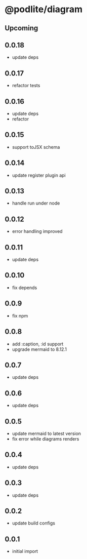 # @podlite/diagram

## Upcoming

## 0.0.18

- update deps

## 0.0.17

- refactor tests

## 0.0.16

- update deps
- refactor

## 0.0.15

- support toJSX schema

## 0.0.14

- update register plugin api

## 0.0.13

- handle run under node

## 0.0.12

- error handling improved

## 0.0.11

- update deps

## 0.0.10

- fix depends

## 0.0.9

- fix npm

## 0.0.8

- add :caption, :id support
- upgrade mermaid to 8.12.1

## 0.0.7

- update deps

## 0.0.6

- update deps

## 0.0.5

- update mermaid to latest version
- fix error while diagrams renders

## 0.0.4

- update deps

## 0.0.3

- update deps

## 0.0.2

- update build configs

## 0.0.1

- initial import
